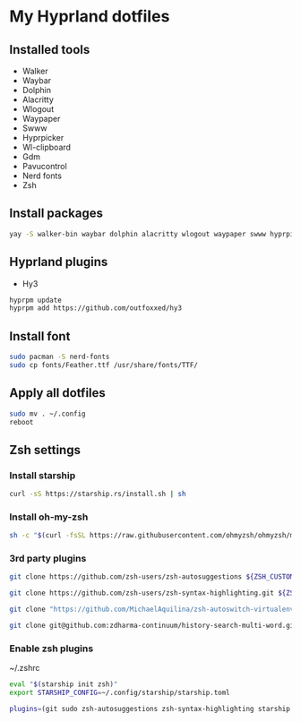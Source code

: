 # My Hyprland dotfiles

## Installed tools

- Walker
- Waybar
- Dolphin
- Alacritty
- Wlogout
- Waypaper
- Swww
- Hyprpicker
- Wl-clipboard
- Gdm
- Pavucontrol
- Nerd fonts
- Zsh

## Install packages

```sh
yay -S walker-bin waybar dolphin alacritty wlogout waypaper swww hyprpicker wl-clipboard gdm pavucontrol nerd-fonts
```

## Hyprland plugins

- Hy3

```sh
hyprpm update
hyprpm add https://github.com/outfoxxed/hy3
```

## Install font

```sh
sudo pacman -S nerd-fonts
sudo cp fonts/Feather.ttf /usr/share/fonts/TTF/
```

## Apply all dotfiles

```sh
sudo mv . ~/.config
reboot
```

## Zsh settings

### Install starship

```sh
curl -sS https://starship.rs/install.sh | sh
```

### Install oh-my-zsh

```sh
sh -c "$(curl -fsSL https://raw.githubusercontent.com/ohmyzsh/ohmyzsh/master/tools/install.sh)"
```

### 3rd party plugins

```sh
git clone https://github.com/zsh-users/zsh-autosuggestions ${ZSH_CUSTOM:-~/.oh-my-zsh/custom}/plugins/zsh-autosuggestions

git clone https://github.com/zsh-users/zsh-syntax-highlighting.git ${ZSH_CUSTOM:-~/.oh-my-zsh/custom}/plugins/zsh-syntax-highlighting

git clone "https://github.com/MichaelAquilina/zsh-autoswitch-virtualenv.git" "$ZSH_CUSTOM/plugins/autoswitch_virtualenv"

git clone git@github.com:zdharma-continuum/history-search-multi-word.git
```

### Enable zsh plugins

~/.zshrc

```sh
eval "$(starship init zsh)"
export STARSHIP_CONFIG=~/.config/starship/starship.toml

plugins=(git sudo zsh-autosuggestions zsh-syntax-highlighting starship autoswitch_virtualenv history-search-multi-word)
```

